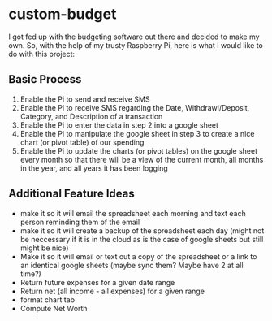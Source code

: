 # custom-budget
I got fed up with the budgeting software out there and decided to make my own. So, with the help of my trusty Raspberry Pi, here is what I would like to do with this project:

## Basic Process
1. Enable the Pi to send and receive SMS
2. Enable the Pi to receive SMS regarding the Date, Withdrawl/Deposit, Category, and Description of a transaction
3. Enable the Pi to enter the data in step 2 into a google sheet
4. Enable the Pi to manipulate the google sheet in step 3 to create a nice chart (or pivot table) of our spending
5. Enable the Pi to update the charts (or pivot tables) on the google sheet every month so that there will be a view of the current month, all months in the year, and all years it has been logging

## Additional Feature Ideas
* make it so it will email the spreadsheet each morning and text each person reminding them of the email
* make it so it will create a backup of the spreadsheet each day (might not be neccessary if it is in the cloud as is the case of google sheets but still might be nice)
* Make it so it will email or text out a copy of the spreadsheet or a link to an identical google sheets (maybe sync them? Maybe have 2 at all time?)
* Return future expenses for a given date range
* Return net (all income - all expenses) for a given range
* format chart tab
* Compute Net Worth
